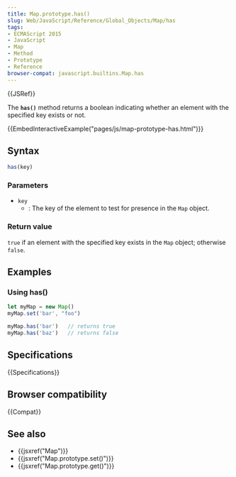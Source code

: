```yaml
---
title: Map.prototype.has()
slug: Web/JavaScript/Reference/Global_Objects/Map/has
tags:
- ECMAScript 2015
- JavaScript
- Map
- Method
- Prototype
- Reference
browser-compat: javascript.builtins.Map.has
---
```

{{JSRef}}

The **`has()`** method returns a boolean indicating whether an element with the
specified key exists or not.

{{EmbedInteractiveExample("pages/js/map-prototype-has.html")}}

## Syntax

```js
has(key)
```

### Parameters

- `key`
  - : The key of the element to test for presence in the `Map` object.

### Return value

`true` if an element with the specified key exists in the `Map` object;
otherwise `false`.

## Examples

### Using has()

```js
let myMap = new Map()
myMap.set('bar', "foo")

myMap.has('bar')   // returns true
myMap.has('baz')   // returns false
```

## Specifications

{{Specifications}}

## Browser compatibility

{{Compat}}

## See also

- {{jsxref("Map")}}
- {{jsxref("Map.prototype.set()")}}
- {{jsxref("Map.prototype.get()")}}

